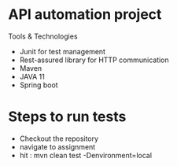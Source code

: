 # API automation project
Tools & Technologies
- Junit for test management
- Rest-assured library for HTTP communication
- Maven
- JAVA 11
- Spring boot

# Steps to run tests
- Checkout the repository
- navigate to assignment
- hit : mvn clean test -Denvironment=local


